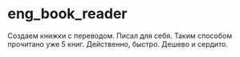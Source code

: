 # eng_book_reader
Создаем книжки с переводом. Писал для себя. Таким способом прочитано уже 5 книг.
Действенно, быстро. Дешево и сердито.


